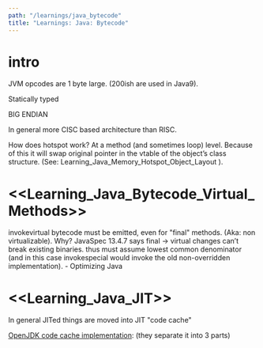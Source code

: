 ```yaml
---
path: "/learnings/java_bytecode"
title: "Learnings: Java: Bytecode"
---
```


# intro

JVM opcodes are 1 byte large. (200ish are used in Java9).

Statically typed

BIG ENDIAN

In general more CISC based architecture than RISC.

How does hotspot work? At a method (and sometimes loop) level. Because of this it will swap original pointer in the vtable of the object’s class structure. (See: Learning_Java_Memory_Hotspot_Object_Layout ).

# <<Learning_Java_Bytecode_Virtual_Methods>>

invokevirtual bytecode must be emitted, even for "final" methods. (Aka: non virtualizable). Why? JavaSpec 13.4.7 says final -> virtual changes can’t break existing binaries. thus must assume lowest common denominator (and in this case invokespecial would invoke the old non-overridden implementation). - Optimizing Java

# <<Learning_Java_JIT>>

In general JITed things are moved into JIT "code cache"

[OpenJDK code cache implementation](http://openjdk.java.net/jeps/197): (they separate it into 3 parts)
